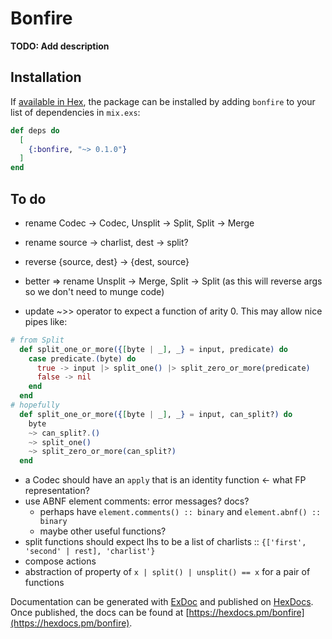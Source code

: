 # Bonfire

**TODO: Add description**

## Installation

If [available in Hex](https://hex.pm/docs/publish), the package can be installed
by adding `bonfire` to your list of dependencies in `mix.exs`:

```elixir
def deps do
  [
    {:bonfire, "~> 0.1.0"}
  ]
end
```

## To do

- rename Codec -> Codec, Unsplit -> Split, Split -> Merge
- rename source -> charlist, dest -> split?
- reverse {source, dest} -> {dest, source}
- better => rename Unsplit -> Merge, Split -> Split (as this will reverse args so we don't need to munge code)

- update ~>> operator to expect a function of arity 0. This may allow nice pipes like:
```elixir
# from Split
  def split_one_or_more({[byte | _], _} = input, predicate) do
    case predicate.(byte) do
      true -> input |> split_one() |> split_zero_or_more(predicate)
      false -> nil
    end
  end
# hopefully
  def split_one_or_more({[byte | _], _} = input, can_split?) do
    byte
    ~> can_split?.()
    ~> split_one()
    ~> split_zero_or_more(can_split?)
  end

``` 
- a Codec should have an `apply` that is an identity function <- what FP representation? 
- use ABNF element comments: error messages? docs?
    - perhaps have `element.comments() :: binary` and `element.abnf() :: binary`
    - maybe other useful functions?   
- split functions should expect lhs to be a list of charlists :: `{['first', 'second' | rest], 'charlist'}`
- compose actions
- abstraction of property of `x | split() | unsplit() == x` for a pair of functions

Documentation can be generated with [ExDoc](https://github.com/elixir-lang/ex_doc)
and published on [HexDocs](https://hexdocs.pm). Once published, the docs can
be found at [https://hexdocs.pm/bonfire](https://hexdocs.pm/bonfire).

